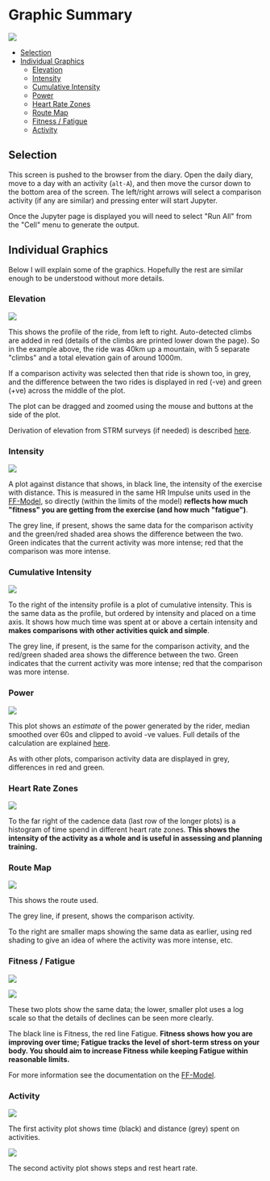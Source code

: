 
# Graphic Summary

![](graphic-summary.png)

* [Selection](#selection)
* [Individual Graphics](#individual-graphics)
  * [Elevation](#elevation)
  * [Intensity](#intensity)
  * [Cumulative Intensity](#cumulative-intensity)
  * [Power](#power)
  * [Heart Rate Zones](#heart-rate-zones)
  * [Route Map](#route-map)
  * [Fitness / Fatigue](#fitness--fatigue)
  * [Activity](#activity)

## Selection

This screen is pushed to the browser from the diary.  Open the daily
diary, move to a day with an activity (`alt-A`), and then move the
cursor down to the bottom area of the screen.  The left/right arrows
will select a comparison activity (if any are similar) and pressing
enter will start Jupyter.

Once the Jupyter page is displayed you will need to select "Run All"
from the "Cell" menu to generate the output.

## Individual Graphics

Below I will explain some of the graphics.  Hopefully the rest are
similar enough to be understood without more details.

### Elevation

![](elevation-plot.png)

This shows the profile of the ride, from left to right.  Auto-detected
climbs are added in red (details of the climbs are printed lower down
the page).  So in the example above, the ride was 40km up a mountain,
with 5 separate "climbs" and a total elevation gain of around 1000m.

If a comparison activity was selected then that ride is shown too, in
grey, and the difference between the two rides is displayed in red
(-ve) and green (+ve) across the middle of the plot.

The plot can be dragged and zoomed using the mouse and buttons at the
side of the plot.

Derivation of elevation from STRM surveys (if needed) is described
[here](elevation).

### Intensity

![](intensity-profile.png)

A plot against distance that shows, in black line, the intensity of
the exercise with distance.  This is measured in the same HR Impulse
units used in the [FF-Model](impulse), so directly (within the limits
of the model) **reflects how much "fitness" you are getting from the
exercise (and how much "fatigue")**.

The grey line, if present, shows the same data for the comparison
activity and the green/red shaded area shows the difference between
the two.  Green indicates that the current activity was more intense;
red that the comparison was more intense.

### Cumulative Intensity

![](intensity-cumulative.png)

To the right of the intensity profile is a plot of cumulative
intensity.  This is the same data as the profile, but ordered by
intensity and placed on a time axis.  It shows how much time was spent
at or above a certain intensity and **makes comparisons with other
activities quick and simple**.

The grey line, if present, is the same for the comparison activity,
and the red/green shaded area shows the difference between the two.
Green indicates that the current activity was more intense; red that
the comparison was more intense.

### Power

![](power-plot.png)

This plot shows an *estimate* of the power generated by the rider,
median smoothed over 60s and clipped to avoid -ve values.  Full
details of the calculation are explained [here](cda).

As with other plots, comparison activity data are displayed in grey,
differences in red and green.

### Heart Rate Zones

![](hrz-histogram.png)

To the far right of the cadence data (last row of the longer plots) is
a histogram of time spend in different heart rate zones.  **This shows
the intensity of the activity as a whole and is useful in assessing
and planning training.**

### Route Map

![](route-map.png)

This shows the route used.

The grey line, if present, shows the comparison activity.

To the right are smaller maps showing the same data as earlier, using
red shading to give an idea of where the activity was more intense,
etc.

### Fitness / Fatigue

![](ff-model-plot.png)

![](ff-model-plot-2.png)

These two plots show the same data; the lower, smaller plot uses a log
scale so that the details of declines can be seen more clearly.

The black line is Fitness, the red line Fatigue.  **Fitness shows how
you are improving over time; Fatigue tracks the level of short-term
stress on your body.  You should aim to increase Fitness while keeping
Fatigue within reasonable limits.**

For more information see the documentation on the [FF-Model](impulse).

### Activity

![](activity-plot.png)

The first activity plot shows time (black) and distance (grey) spent
on activities.

![](activity-plot-2.png)

The second activity plot shows steps and rest heart rate.
